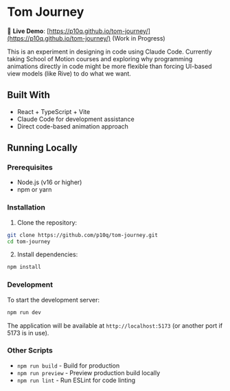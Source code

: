 # Tom Journey

🚀 **Live Demo**: [https://p10q.github.io/tom-journey/](https://p10q.github.io/tom-journey/) (Work in Progress)

This is an experiment in designing in code using Claude Code. Currently taking School of Motion courses and exploring why programming animations directly in code might be more flexible than forcing UI-based view models (like Rive) to do what we want.

## Built With

- React + TypeScript + Vite
- Claude Code for development assistance
- Direct code-based animation approach

## Running Locally

### Prerequisites

- Node.js (v16 or higher)
- npm or yarn

### Installation

1. Clone the repository:
```bash
git clone https://github.com/p10q/tom-journey.git
cd tom-journey
```

2. Install dependencies:
```bash
npm install
```

### Development

To start the development server:
```bash
npm run dev
```

The application will be available at `http://localhost:5173` (or another port if 5173 is in use).

### Other Scripts

- `npm run build` - Build for production
- `npm run preview` - Preview production build locally
- `npm run lint` - Run ESLint for code linting
